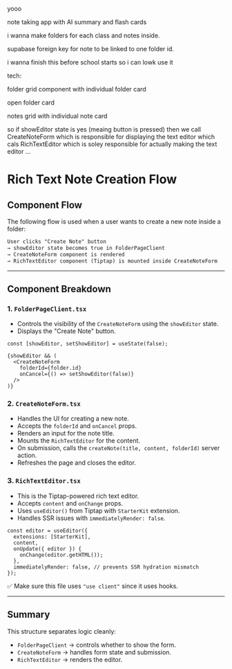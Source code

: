 yooo

note taking app with AI summary and flash cards 

i wanna make folders for each class and notes inside. 

supabase foreign key for note to be linked to one folder id.

i wanna finish this before school starts so i can lowk use it 

tech:

folder grid component with individual folder card

open folder card

notes grid with individual note card


so if showEditor state is yes (meaing button is pressed) then we call CreateNoteForm which is responsible for displaying the text editor which cals RichTextEditor which is soley responsible for actually making the text editor  ...


# Rich Text Note Creation Flow


## Component Flow

The following flow is used when a user wants to create a new note inside a folder:

```txt
User clicks "Create Note" button
→ showEditor state becomes true in FolderPageClient
→ CreateNoteForm component is rendered
→ RichTextEditor component (Tiptap) is mounted inside CreateNoteForm
```

---

## Component Breakdown

### 1. `FolderPageClient.tsx`
- Controls the visibility of the `CreateNoteForm` using the `showEditor` state.
- Displays the "Create Note" button.

```tsx
const [showEditor, setShowEditor] = useState(false);

{showEditor && (
  <CreateNoteForm
    folderId={folder.id}
    onCancel={() => setShowEditor(false)}
  />
)}
```

### 2. `CreateNoteForm.tsx`
- Handles the UI for creating a new note.
- Accepts the `folderId` and `onCancel` props.
- Renders an input for the note title.
- Mounts the `RichTextEditor` for the content.
- On submission, calls the `createNote(title, content, folderId)` server action.
- Refreshes the page and closes the editor.

### 3. `RichTextEditor.tsx`
- This is the Tiptap-powered rich text editor.
- Accepts `content` and `onChange` props.
- Uses `useEditor()` from Tiptap with `StarterKit` extension.
- Handles SSR issues with `immediatelyRender: false`.

```tsx
const editor = useEditor({
  extensions: [StarterKit],
  content,
  onUpdate({ editor }) {
    onChange(editor.getHTML());
  },
  immediatelyRender: false, // prevents SSR hydration mismatch
});
```

✅ Make sure this file uses `"use client"` since it uses hooks.

---

## Summary

This structure separates logic cleanly:

- `FolderPageClient` → controls whether to show the form.
- `CreateNoteForm` → handles form state and submission.
- `RichTextEditor` → renders the editor.

